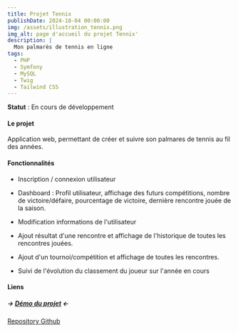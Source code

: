 ```yaml
---
title: Projet Tennix
publishDate: 2024-18-04 00:00:00
img: /assets/illustration_tennix.png
img_alt: page d'accueil du projet Tennix'
description: |
  Mon palmarès de tennis en ligne
tags:
  - PHP
  - Symfony
  - MySQL
  - Twig
  - Tailwind CSS
---
```


**Statut** : En cours de développement<br>

#### Le projet

Application web, permettant de créer et suivre son palmares de tennis au fil des années.

#### Fonctionnalités 

* Inscription / connexion utilisateur
* Dashboard : Profil utilisateur, affichage des futurs compétitions, nombre de victoire/défaire, 
pourcentage de victoire, dernière rencontre jouée de la saison.

* Modification informations de l'utilisateur

* Ajout résultat d'une rencontre et affichage de l'historique de toutes les rencontres jouées.

* Ajout d'un tournoi/compétition et affichage de toutes les rencontres.

* Suivi de l'évolution du classement du joueur sur l'année en cours

#### Liens

##### -> [Démo du projet](https://youtu.be/U7RWa9E9o2A) <-

[Repository Github](https://github.com/BenjaminP17/Tennix-Project)



